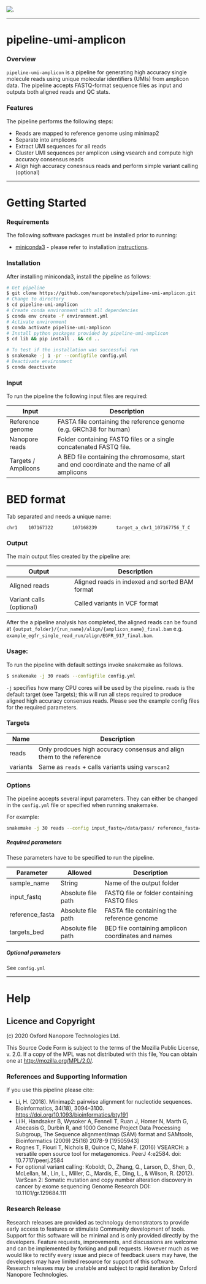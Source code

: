 ![.](ONT_logo.png  "Oxford Nanopore Technologies")
******************
# pipeline-umi-amplicon

### Overview

`pipeline-umi-amplicon` is a pipeline for generating high accuracy single
molecule reads using unique molecular identifiers (UMIs) from amplicon data.
The pipeline accepts FASTQ-format sequence files as input and outputs both
aligned reads and QC stats.

### Features

The pipeline performs the following steps:
- Reads are mapped to reference genome using minimap2
- Separate into amplicons
- Extract UMI sequences for all reads
- Cluster UMI sequences per amplicon using vsearch and compute high accuracy consensus reads
- Align high accuracy conesnsus reads and perform simple variant calling (optional)

******************
# Getting Started

### Requirements
The following software packages must be installed prior to running:

-  [miniconda3](https://conda.io/miniconda.html) - please refer to installation [instructions](https://conda.io/projects/conda/en/latest/user-guide/install/index.html).

### Installation
After installing miniconda3, install the pipeline as follows:
```bash
# Get pipeline
$ git clone https://github.com/nanoporetech/pipeline-umi-amplicon.git 
# Change to directory
$ cd pipeline-umi-amplicon
# Create conda environment with all dependencies
$ conda env create -f environment.yml
# Activate environment
$ conda activate pipeline-umi-amplicon
# Install python packages provided by pipeline-umi-amplicon
$ cd lib && pip install . && cd ..

# To test if the installation was successful run
$ snakemake -j 1 -pr --configfile config.yml
# Deactivate environment
$ conda deactivate
```

### Input

To run the pipeline the following input files are required:

| Input | Description |
|-------|-------------|
| Reference genome | FASTA file containing the reference genome (e.g. GRCh38 for human) |
| Nanopore reads | Folder containing FASTQ files or a single concatenated FASTQ file. |
| Targets / Amplicons | A BED file containing the chromosome, start and end coordinate and the name of all amplicons |

# BED format
Tab separated and needs a unique name:
```
chr1    107167322       107168239       target_a_chr1_107167756_T_C
```

### Output

 The main output files created by the pipeline are:

| Output | Description |
|--------|-------------|
| Aligned reads | Aligned reads in indexed and sorted BAM format |
| Variant calls (optional) | Called variants in VCF format |

After the a pipeline analysis has completed, the aligned reads can be found at `{output_folder}/{run_name}/align/{amplicon_name}_final.bam` e.g. `example_egfr_single_read_run/align/EGFR_917_final.bam`.

### Usage:

To run the pipeline with default settings invoke snakemake as follows.

```bash
$ snakemake -j 30 reads --configfile config.yml
```

`-j` specifies how many CPU cores will be used by the pipeline. `reads` is the default target (see Targets); this will run all steps required to produce aligned high accuracy consensus reads. Please see the example config files for the required parameters.

### Targets

|Name| Description |
|--|--|
| reads | Only prodcues high accuracy consensus and align them to the reference |
| variants | Same as `reads` + calls variants using `varscan2` |

### Options

The pipeline accepts several input parameters. They can either be changed in the `config.yml` file or specified when running snakemake.

For example:
```bash
snakemake -j 30 reads --config input_fastq=/data/pass/ reference_fasta=/ref/hg19.fasta
```

##### Required parameters

These parameters have to be specified to run the pipeline.

| Parameter | Allowed | Description |
|-----------|---------|-------------|
| sample_name | String | Name of the output folder |
| input_fastq | Absolute file path | FASTQ file or folder containing FASTQ files |
| reference_fasta | Absolute file path | FASTA file containing the reference genome |
| targets_bed | Absolute file path | BED file containing amplicon coordinates and names |

##### Optional parameters

See `config.yml`

******************
# Help
## Licence and Copyright

(c) 2020 Oxford Nanopore Technologies Ltd.

This Source Code Form is subject to the terms of the Mozilla Public License, v. 2.0. If a copy of the MPL was not distributed with this file, You can obtain one at http://mozilla.org/MPL/2.0/.

### References and Supporting Information
If you use this pipeline please cite:

- Li, H. (2018). Minimap2: pairwise alignment for nucleotide sequences. Bioinformatics, 34(18), 3094–3100. https://doi.org/10.1093/bioinformatics/bty191
- Li H, Handsaker B, Wysoker A, Fennell T, Ruan J, Homer N, Marth G, Abecasis G, Durbin R, and 1000 Genome Project Data Processing Subgroup, The Sequence alignment/map (SAM) format and SAMtools, Bioinformatics (2009) 25(16) 2078-9 [19505943]
- Rognes T, Flouri T, Nichols B, Quince C, Mahé F. (2016) VSEARCH: a versatile open source tool for metagenomics. PeerJ 4:e2584. doi: 10.7717/peerj.2584
- For optional variant calling: Koboldt, D., Zhang, Q., Larson, D., Shen, D., McLellan, M., Lin, L., Miller, C., Mardis, E., Ding, L., & Wilson, R. (2012). VarScan 2: Somatic mutation and copy number alteration discovery in cancer by exome sequencing Genome Research DOI: 10.1101/gr.129684.111

### Research Release

Research releases are provided as technology demonstrators to provide early
access to features or stimulate Community development of tools. Support for this
software will be minimal and is only provided directly by the developers.
Feature requests, improvements, and discussions are welcome and can be
implemented by forking and pull requests. However much as we would like to
rectify every issue and piece of feedback users may have, the developers may
have limited resource for support of this software. Research releases may be
unstable and subject to rapid iteration by Oxford Nanopore Technologies.
